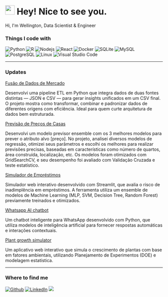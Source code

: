 <h1><img src="https://emojis.slackmojis.com/emojis/images/1643514418/3958/storm_trooper.gif?1643514418" width="30"/> Hey! Nice to see you.</h1>
<p>Hi, I'm Wellington, Data Scientist & Engineer</p>

<h3>Things I code with</h3>
<p>
  <img alt="Python" src="https://img.shields.io/badge/-Python-000?style=flat-square&logo=python&logoColor=white" />
  <img alt="R" src="https://img.shields.io/badge/-R-000000?style=flat-square&logo=r&logoColor=white" />
  <img alt="Nodejs" src="https://img.shields.io/badge/-Nodejs-000?style=flat-square&logo=Node.js&logoColor=white" />
  <img alt="React" src="https://img.shields.io/badge/-React-000000?style=flat-square&logo=react&logoColor=white" />
  <img alt="Docker" src="https://img.shields.io/badge/-Docker-000?style=flat-square&logo=docker&logoColor=white" />
  <img alt="SQLite" src="https://img.shields.io/badge/-SQLite-000000?style=flat-square&logo=sqlite&logoColor=white" />
  <img alt="MySQL" src="https://img.shields.io/badge/-MySQL-000?style=flat-square&logo=mysql&logoColor=white" />
  <img alt="PostgreSQL" src="https://img.shields.io/badge/-PostgreSQL-000000?style=flat-square&logo=postgresql&logoColor=white" />
  <img alt="Linux" src="https://img.shields.io/badge/-Linux-000000?style=flat-square&logo=linux&logoColor=white" />
  <img alt="Visual Studio Code" src="https://img.shields.io/badge/-VSCode-000000?style=flat-square&logo=visual-studio-code&logoColor=white" />
</p>

<!--   <a href="https://drive.google.com/drive/folders/1wT1GYNCQanGvzCATBB14I7zMopy7Cbrm">
    <img src="https://img.shields.io/badge/Certificates-4285F4?style=for-the-badge&logo=google-drive&logoColor=white"/>
  </a> --> 
---

<h3> Updates </h3>
<a href="https://github.com/esscova/MarketDataFusion" target="_blank">Fusão de Dados de Mercado</a>
<p>
  Desenvolvi uma pipeline ETL em Python que integra dados de duas fontes distintas — JSON e CSV — para gerar insights unificados em um CSV final. O projeto mostra como transformar, combinar e padronizar dados de diferentes origens com eficiência. Ideal para quem curte arquitetura de dados bem estruturada.
</p>

<a href="https://github.com/esscova/ML-DL/tree/main/PROJETO-04%20-%20house%20price" target="_blank">Previsão de Preços de Casas</a>
<p>
  Desenvolvi um modelo previsor ensemble com os 3 melhores modelos para prever o atributo alvo [preço]. No projeto, analisei diversos modelos de regressão, otimizei seus parâmetros e escolhi os melhores para realizar previsões precisas, baseadas em características como número de quartos, área construída, localização, etc. Os modelos foram otimizados com GridSearchCV, e seu desempenho foi avaliado com Validação Cruzada e teste estatístico.
</p>

<a href="https://github.com/esscova/simulador-de-emprestimos" target="_blank">Simulador de Empréstimos</a>
<p>
  Simulador web interativo desenvolvido com Streamlit, que avalia o risco de inadimplência em empréstimos. A ferramenta utiliza um ensemble de modelos de Machine Learning (MLP, SVM, Decision Tree, Random Forest) previamente treinados e otimizados.
</p>

<a href="https://github.com/esscova/whatsapp-ai-chatbot" target="_blank">Whatsapp AI chatbot</a>
<p>Um chatbot inteligente para WhatsApp desenvolvido com Python, que utiliza modelos de inteligência artificial para fornecer respostas automáticas e interações contextuais.</p>

<a href="https://github.com/esscova/plant-growth-simulator" target="_blank">Plant growth simulator</a>
<p>Um aplicativo web interativo que simula o crescimento de plantas com base em fatores ambientais, utilizando Planejamento de Experimentos (DOE) e modelagem estatística.</p>

---


<h3>Where to find me</h3>
<p>
  <a href="https://github.com/esscova" target="_blank"><img alt="Github" src="https://img.shields.io/badge/GitHub-%2312100E.svg?&style=for-the-badge&logo=Github&logoColor=white" /></a> 
  <a href="https://www.linkedin.com/in/wellington-moreira-santos" target="_blank"><img alt="LinkedIn" src="https://img.shields.io/badge/linkedin-%230077B5.svg?&style=for-the-badge&logo=linkedin&logoColor=white" /></a>
  <a href="mailto:wmoreira.ds@gmail.com"><img src="https://img.shields.io/badge/Gmail-D14836?style=for-the-badge&logo=gmail&logoColor=white"/> </a>
</p>
